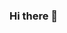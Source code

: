 ### Hi there 👋

<!--
**huynhhuy100/huynhhuy100** is a ✨ _special_ ✨ repository because its `README.md` (this file) appears on your GitHub profile.

- 🔭 I am currently looking for a Job
- 🌱 I’m used to studying at FPT POLYTECHNIC HCM
- 🤔 I’m looking for help with Job
- 💬 Ask me about anything on my Facebook and Gmail
- 📫 How to reach me: quochuynhqbu6@gmail.com And https://www.facebook.com/Quochuy630/
- ⚡ Location: I am living in District 12, Ho Chi Minh City. I hope to have a chance to work with you
-->
